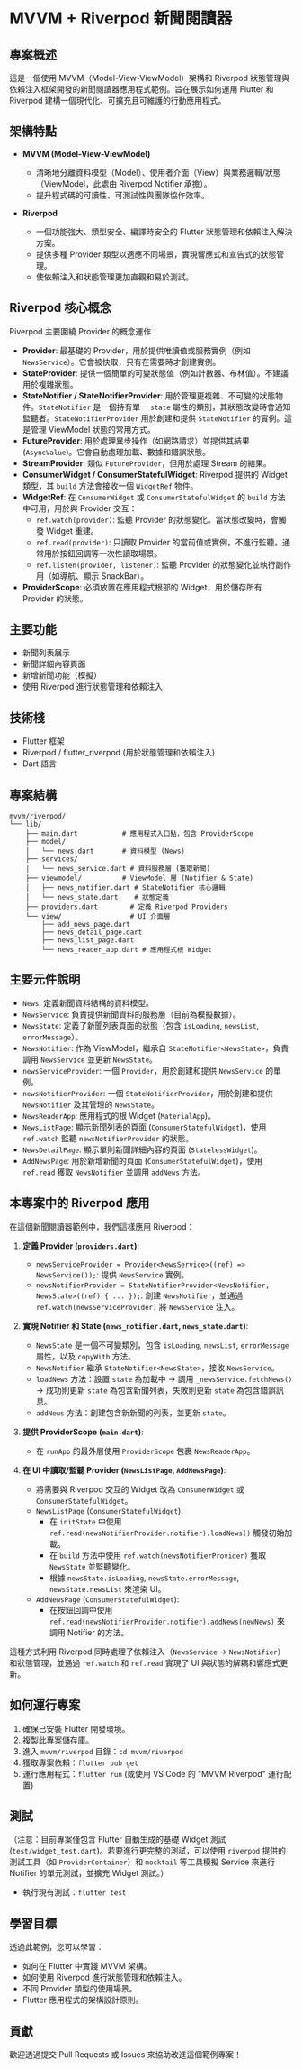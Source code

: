 # MVVM + Riverpod 新聞閱讀器

## 專案概述
這是一個使用 MVVM（Model-View-ViewModel）架構和 Riverpod 狀態管理與依賴注入框架開發的新聞閱讀器應用程式範例。旨在展示如何運用 Flutter 和 Riverpod 建構一個現代化、可擴充且可維護的行動應用程式。

## 架構特點
- **MVVM (Model-View-ViewModel)**
  - 清晰地分離資料模型（Model）、使用者介面（View）與業務邏輯/狀態（ViewModel，此處由 Riverpod Notifier 承擔）。
  - 提升程式碼的可讀性、可測試性與團隊協作效率。

- **Riverpod**
  - 一個功能強大、類型安全、編譯時安全的 Flutter 狀態管理和依賴注入解決方案。
  - 提供多種 Provider 類型以適應不同場景，實現響應式和宣告式的狀態管理。
  - 使依賴注入和狀態管理更加直觀和易於測試。

## Riverpod 核心概念

Riverpod 主要圍繞 Provider 的概念運作：

- **Provider**: 最基礎的 Provider，用於提供唯讀值或服務實例（例如 `NewsService`）。它會被快取，只有在需要時才創建實例。
- **StateProvider**: 提供一個簡單的可變狀態值（例如計數器、布林值）。不建議用於複雜狀態。
- **StateNotifier / StateNotifierProvider**: 用於管理更複雜、不可變的狀態物件。`StateNotifier` 是一個持有單一 `state` 屬性的類別，其狀態改變時會通知監聽者。`StateNotifierProvider` 用於創建和提供 `StateNotifier` 的實例。這是管理 ViewModel 狀態的常用方式。
- **FutureProvider**: 用於處理異步操作（如網路請求）並提供其結果 (`AsyncValue`)。它會自動處理加載、數據和錯誤狀態。
- **StreamProvider**: 類似 `FutureProvider`，但用於處理 Stream 的結果。
- **ConsumerWidget / ConsumerStatefulWidget**: Riverpod 提供的 Widget 類型，其 `build` 方法會接收一個 `WidgetRef` 物件。
- **WidgetRef**: 在 `ConsumerWidget` 或 `ConsumerStatefulWidget` 的 `build` 方法中可用，用於與 Provider 交互：
    - `ref.watch(provider)`: 監聽 Provider 的狀態變化。當狀態改變時，會觸發 Widget 重建。
    - `ref.read(provider)`: 只讀取 Provider 的當前值或實例，不進行監聽。通常用於按鈕回調等一次性讀取場景。
    - `ref.listen(provider, listener)`: 監聽 Provider 的狀態變化並執行副作用（如導航、顯示 SnackBar）。
- **ProviderScope**: 必須放置在應用程式根部的 Widget，用於儲存所有 Provider 的狀態。

## 主要功能
- 新聞列表展示
- 新聞詳細內容頁面
- 新增新聞功能（模擬）
- 使用 Riverpod 進行狀態管理和依賴注入

## 技術棧
- Flutter 框架
- Riverpod / flutter_riverpod (用於狀態管理和依賴注入)
- Dart 語言

## 專案結構
```
mvvm/riverpod/
└── lib/
    ├── main.dart           # 應用程式入口點，包含 ProviderScope
    ├── model/
    │   └── news.dart       # 資料模型 (News)
    ├── services/
    │   └── news_service.dart # 資料服務層 (獲取新聞)
    ├── viewmodel/          # ViewModel 層 (Notifier & State)
    │   ├── news_notifier.dart # StateNotifier 核心邏輯
    │   └── news_state.dart    # 狀態定義
    ├── providers.dart        # 定義 Riverpod Providers
    └── view/                 # UI 介面層
        ├── add_news_page.dart
        ├── news_detail_page.dart
        ├── news_list_page.dart
        └── news_reader_app.dart # 應用程式根 Widget
```

## 主要元件說明
- `News`: 定義新聞資料結構的資料模型。
- `NewsService`: 負責提供新聞資料的服務層（目前為模擬數據）。
- `NewsState`: 定義了新聞列表頁面的狀態（包含 `isLoading`, `newsList`, `errorMessage`）。
- `NewsNotifier`: 作為 ViewModel，繼承自 `StateNotifier<NewsState>`，負責調用 `NewsService` 並更新 `NewsState`。
- `newsServiceProvider`: 一個 `Provider`，用於創建和提供 `NewsService` 的單例。
- `newsNotifierProvider`: 一個 `StateNotifierProvider`，用於創建和提供 `NewsNotifier` 及其管理的 `NewsState`。
- `NewsReaderApp`: 應用程式的根 Widget (`MaterialApp`)。
- `NewsListPage`: 顯示新聞列表的頁面 (`ConsumerStatefulWidget`)，使用 `ref.watch` 監聽 `newsNotifierProvider` 的狀態。
- `NewsDetailPage`: 顯示單則新聞詳細內容的頁面 (`StatelessWidget`)。
- `AddNewsPage`: 用於新增新聞的頁面 (`ConsumerStatefulWidget`)，使用 `ref.read` 獲取 `NewsNotifier` 並調用 `addNews` 方法。

## 本專案中的 Riverpod 應用

在這個新聞閱讀器範例中，我們這樣應用 Riverpod：

1.  **定義 Provider (`providers.dart`)**:
    *   `newsServiceProvider = Provider<NewsService>((ref) => NewsService());`: 提供 `NewsService` 實例。
    *   `newsNotifierProvider = StateNotifierProvider<NewsNotifier, NewsState>((ref) { ... });`: 創建 `NewsNotifier`，並通過 `ref.watch(newsServiceProvider)` 將 `NewsService` 注入。

2.  **實現 Notifier 和 State (`news_notifier.dart`, `news_state.dart`)**:
    *   `NewsState` 是一個不可變類別，包含 `isLoading`, `newsList`, `errorMessage` 屬性，以及 `copyWith` 方法。
    *   `NewsNotifier` 繼承 `StateNotifier<NewsState>`，接收 `NewsService`。
    *   `loadNews` 方法：設置 `state` 為加載中 -> 調用 `_newsService.fetchNews()` -> 成功則更新 `state` 為包含新聞列表，失敗則更新 `state` 為包含錯誤訊息。
    *   `addNews` 方法：創建包含新新聞的列表，並更新 `state`。

3.  **提供 ProviderScope (`main.dart`)**:
    *   在 `runApp` 的最外層使用 `ProviderScope` 包裹 `NewsReaderApp`。

4.  **在 UI 中讀取/監聽 Provider (`NewsListPage`, `AddNewsPage`)**:
    *   將需要與 Riverpod 交互的 Widget 改為 `ConsumerWidget` 或 `ConsumerStatefulWidget`。
    *   `NewsListPage` (`ConsumerStatefulWidget`):
        *   在 `initState` 中使用 `ref.read(newsNotifierProvider.notifier).loadNews()` 觸發初始加載。
        *   在 `build` 方法中使用 `ref.watch(newsNotifierProvider)` 獲取 `NewsState` 並監聽變化。
        *   根據 `newsState.isLoading`, `newsState.errorMessage`, `newsState.newsList` 來渲染 UI。
    *   `AddNewsPage` (`ConsumerStatefulWidget`):
        *   在按鈕回調中使用 `ref.read(newsNotifierProvider.notifier).addNews(newNews)` 來調用 Notifier 的方法。

這種方式利用 Riverpod 同時處理了依賴注入（`NewsService` -> `NewsNotifier`）和狀態管理，並通過 `ref.watch` 和 `ref.read` 實現了 UI 與狀態的解耦和響應式更新。

## 如何運行專案
1.  確保已安裝 Flutter 開發環境。
2.  複製此專案儲存庫。
3.  進入 `mvvm/riverpod` 目錄：`cd mvvm/riverpod`
4.  獲取專案依賴：`flutter pub get`
5.  運行應用程式：`flutter run` (或使用 VS Code 的 "MVVM Riverpod" 運行配置)

## 測試
（注意：目前專案僅包含 Flutter 自動生成的基礎 Widget 測試 (`test/widget_test.dart`)。若要進行更完整的測試，可以使用 `riverpod` 提供的測試工具（如 `ProviderContainer`）和 `mocktail` 等工具模擬 Service 來進行 Notifier 的單元測試，並擴充 Widget 測試。）
- 執行現有測試：`flutter test`

## 學習目標
透過此範例，您可以學習：
- 如何在 Flutter 中實踐 MVVM 架構。
- 如何使用 Riverpod 進行狀態管理和依賴注入。
- 不同 Provider 類型的使用場景。
- Flutter 應用程式的架構設計原則。

## 貢獻
歡迎透過提交 Pull Requests 或 Issues 來協助改進這個範例專案！
